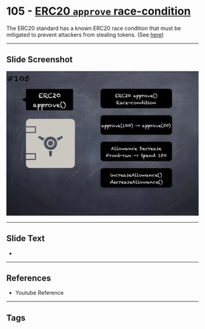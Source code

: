 # 105 - [ERC20 `approve` race-condition](ERC20%20`approve`%20race-condition.md)

The ERC20 standard has a known ERC20 race condition that must be mitigated to prevent attackers from stealing tokens. (See [here](https://github.com/ethereum/EIPs/issues/20#issuecomment-263524729))

___
## Slide Screenshot
![0105.png](../../images/5.Pitfalls%20and%20Best%20Practices%20201/105.png)
___
## Slide Text
- 
___
## References
- Youtube Reference
___
## Tags